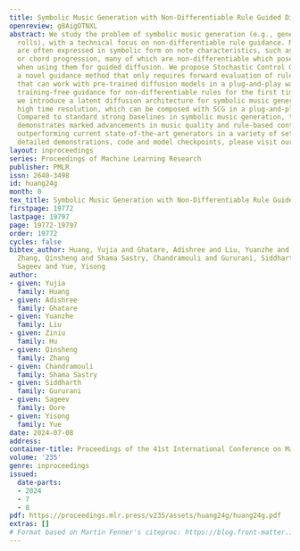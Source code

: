 ```yaml
---
title: Symbolic Music Generation with Non-Differentiable Rule Guided Diffusion
openreview: g8AigOTNXL
abstract: We study the problem of symbolic music generation (e.g., generating piano
  rolls), with a technical focus on non-differentiable rule guidance. Musical rules
  are often expressed in symbolic form on note characteristics, such as note density
  or chord progression, many of which are non-differentiable which pose a challenge
  when using them for guided diffusion. We propose Stochastic Control Guidance (SCG),
  a novel guidance method that only requires forward evaluation of rule functions
  that can work with pre-trained diffusion models in a plug-and-play way, thus achieving
  training-free guidance for non-differentiable rules for the first time. Additionally,
  we introduce a latent diffusion architecture for symbolic music generation with
  high time resolution, which can be composed with SCG in a plug-and-play fashion.
  Compared to standard strong baselines in symbolic music generation, this framework
  demonstrates marked advancements in music quality and rule-based controllability,
  outperforming current state-of-the-art generators in a variety of settings. For
  detailed demonstrations, code and model checkpoints, please visit our project website.
layout: inproceedings
series: Proceedings of Machine Learning Research
publisher: PMLR
issn: 2640-3498
id: huang24g
month: 0
tex_title: Symbolic Music Generation with Non-Differentiable Rule Guided Diffusion
firstpage: 19772
lastpage: 19797
page: 19772-19797
order: 19772
cycles: false
bibtex_author: Huang, Yujia and Ghatare, Adishree and Liu, Yuanzhe and Hu, Ziniu and
  Zhang, Qinsheng and Shama Sastry, Chandramouli and Gururani, Siddharth and Oore,
  Sageev and Yue, Yisong
author:
- given: Yujia
  family: Huang
- given: Adishree
  family: Ghatare
- given: Yuanzhe
  family: Liu
- given: Ziniu
  family: Hu
- given: Qinsheng
  family: Zhang
- given: Chandramouli
  family: Shama Sastry
- given: Siddharth
  family: Gururani
- given: Sageev
  family: Oore
- given: Yisong
  family: Yue
date: 2024-07-08
address:
container-title: Proceedings of the 41st International Conference on Machine Learning
volume: '235'
genre: inproceedings
issued:
  date-parts:
  - 2024
  - 7
  - 8
pdf: https://proceedings.mlr.press/v235/assets/huang24g/huang24g.pdf
extras: []
# Format based on Martin Fenner's citeproc: https://blog.front-matter.io/posts/citeproc-yaml-for-bibliographies/
---
```


